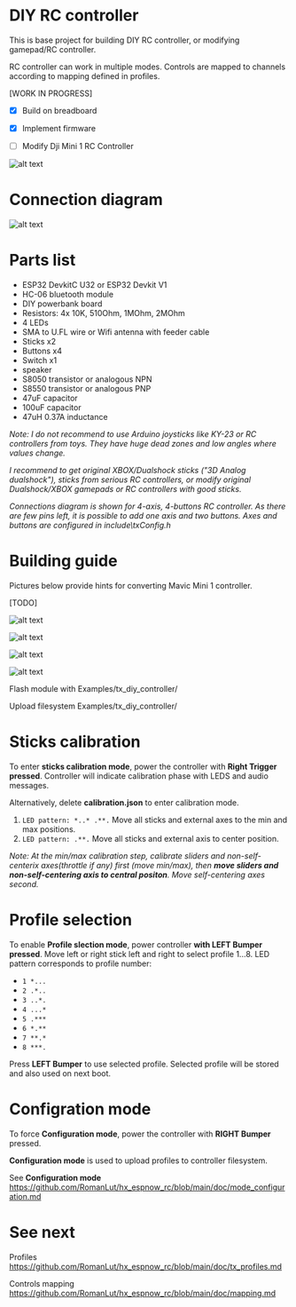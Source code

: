 # DIY RC controller

This is base project for building DIY RC controller, or modifying gamepad/RC controller.

RC controller can work in multiple modes. Controls are mapped to channels according to mapping defined in profiles.

[WORK IN PROGRESS]

- [x] Build on breadboard
- [x] Implement firmware
- [ ] Modify Dji Mini 1 RC Controller 



![alt text](https://raw.githubusercontent.com/RomanLut/hx_espnow_rc/main/doc/diy_controller_prototype.jpg "DIY controller prototype")

# Connection diagram

![alt text](https://raw.githubusercontent.com/RomanLut/hx_espnow_rc/main/doc/diy_controller_connections.jpg "DIY controller connections")

# Parts list

- ESP32 DevkitC U32 or ESP32 Devkit V1 
- HC-06 bluetooth module
- DIY powerbank board
- Resistors: 4x 10K, 510Ohm, 1MOhm, 2MOhm
- 4 LEDs
- SMA to U.FL wire or Wifi antenna with feeder cable
- Sticks x2
- Buttons x4
- Switch x1
- speaker
- S8050 transistor or analogous NPN
- S8550 transistor or analogous PNP
- 47uF capacitor
- 100uF capacitor
- 47uH 0.37A inductance
 
*Note: I do not recommend to use Arduino joysticks like KY-23 or RC controllers from toys. They have huge dead zones and low angles where values change.*

*I recommend to get original XBOX/Dualshock sticks ("3D Analog dualshock"), sticks from serious RC controllers, or modify original Dualshock/XBOX gamepads or RC controllers with good sticks.*

*Connections diagram is shown for 4-axis, 4-buttons RC controller. As there are few pins left, it is possible to add one axis and two buttons. Axes and buttons are configured in include\txConfig.h*


# Building guide

Pictures below provide hints for converting Mavic Mini 1 controller.

[TODO]

![alt text](https://raw.githubusercontent.com/RomanLut/hx_espnow_rc/main/doc/mavic_mini_rc/mavic_mini_sticks.jpg "Mavic Mini RC sticks")

![alt text](https://raw.githubusercontent.com/RomanLut/hx_espnow_rc/main/doc/mavic_mini_rc/mavic_cam_control.jpg "Mavic camera control")

![alt text](https://raw.githubusercontent.com/RomanLut/hx_espnow_rc/main/doc/mavic_mini_rc/mavic_led_board.jpg  "Mavic LED board")

![alt text](https://raw.githubusercontent.com/RomanLut/hx_espnow_rc/main/doc/mavic_mini_rc/mavic_battery.jpg "Mavic battery")

Flash module with Examples/tx_diy_controller/

Upload filesystem Examples/tx_diy_controller/


# Sticks calibration

To enter **sticks calibration mode**, power the controller with **Right Trigger pressed**. Controller will indicate calibration phase with LEDS and audio messages.

Alternatively, delete **calibration.json** to enter calibration mode.

1) `LED pattern: *..* .**.` Move all sticks and external axes to the min and max positions.
2) `LED pattern: .**.` Move all sticks and external axis to center position.

*Note: At the min/max calibration step, calibrate sliders and non-self-centerix axes(throttle if any) first (move min/max), then **move sliders and non-self-centering axis to central positon**. Move self-centering axes second.*

# Profile selection

To enable **Profile slection mode**, power controller **with LEFT Bumper pressed**.
Move left or right stick left and right to select profile 1...8.
LED pattern corresponds to profile number: 
- `1 *...` 
- `2 .*..` 
- `3 ..*.` 
- `4 ...*` 
- `5 .***` 
- `6 *.**` 
- `7 **.*` 
- `8 ***.`

Press **LEFT Bumper** to use selected profile. Selected profile will be stored and also used on next boot.


# Configration mode

To force **Configuration mode**, power the controller with **RIGHT Bumper** pressed.

**Configuration mode** is used to upload profiles to controller filesystem.

See **Configuration mode** https://github.com/RomanLut/hx_espnow_rc/blob/main/doc/mode_configuration.md

# See next

Profiles https://github.com/RomanLut/hx_espnow_rc/blob/main/doc/tx_profiles.md

Controls mapping https://github.com/RomanLut/hx_espnow_rc/blob/main/doc/mapping.md

